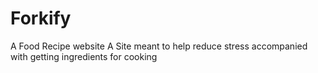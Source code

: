 # Forkify
A Food Recipe website
A Site meant to help reduce stress accompanied with getting ingredients for cooking

